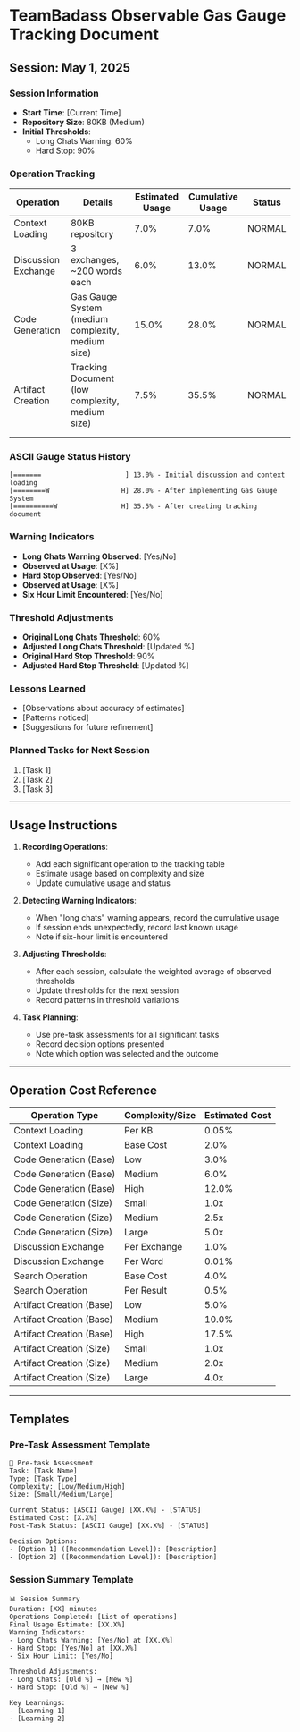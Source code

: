 # TeamBadass Observable Gas Gauge Tracking Document

## Session: May 1, 2025

### Session Information
- **Start Time**: [Current Time]
- **Repository Size**: 80KB (Medium)
- **Initial Thresholds**:
  - Long Chats Warning: 60%
  - Hard Stop: 90%

### Operation Tracking

| Operation | Details | Estimated Usage | Cumulative Usage | Status |
|-----------|---------|----------------|------------------|--------|
| Context Loading | 80KB repository | 7.0% | 7.0% | NORMAL |
| Discussion Exchange | 3 exchanges, ~200 words each | 6.0% | 13.0% | NORMAL |
| Code Generation | Gas Gauge System (medium complexity, medium size) | 15.0% | 28.0% | NORMAL |
| Artifact Creation | Tracking Document (low complexity, medium size) | 7.5% | 35.5% | NORMAL |
|  |  |  |  |  |
|  |  |  |  |  |

### ASCII Gauge Status History

```
[=======                     ] 13.0% - Initial discussion and context loading
[========W                  H] 28.0% - After implementing Gas Gauge System
[==========W                H] 35.5% - After creating tracking document
```

### Warning Indicators
- **Long Chats Warning Observed**: [Yes/No]
- **Observed at Usage**: [X%]
- **Hard Stop Observed**: [Yes/No]
- **Observed at Usage**: [X%]
- **Six Hour Limit Encountered**: [Yes/No]

### Threshold Adjustments
- **Original Long Chats Threshold**: 60%
- **Adjusted Long Chats Threshold**: [Updated %]
- **Original Hard Stop Threshold**: 90%
- **Adjusted Hard Stop Threshold**: [Updated %]

### Lessons Learned
- [Observations about accuracy of estimates]
- [Patterns noticed]
- [Suggestions for future refinement]

### Planned Tasks for Next Session
1. [Task 1]
2. [Task 2]
3. [Task 3]

---

## Usage Instructions

1. **Recording Operations**:
   - Add each significant operation to the tracking table
   - Estimate usage based on complexity and size
   - Update cumulative usage and status

2. **Detecting Warning Indicators**:
   - When "long chats" warning appears, record the cumulative usage
   - If session ends unexpectedly, record last known usage
   - Note if six-hour limit is encountered

3. **Adjusting Thresholds**:
   - After each session, calculate the weighted average of observed thresholds
   - Update thresholds for the next session
   - Record patterns in threshold variations

4. **Task Planning**:
   - Use pre-task assessments for all significant tasks
   - Record decision options presented
   - Note which option was selected and the outcome

---

## Operation Cost Reference

| Operation Type | Complexity/Size | Estimated Cost |
|----------------|-----------------|----------------|
| Context Loading | Per KB | 0.05% |
| Context Loading | Base Cost | 2.0% |
| Code Generation (Base) | Low | 3.0% |
| Code Generation (Base) | Medium | 6.0% |
| Code Generation (Base) | High | 12.0% |
| Code Generation (Size) | Small | 1.0x |
| Code Generation (Size) | Medium | 2.5x |
| Code Generation (Size) | Large | 5.0x |
| Discussion Exchange | Per Exchange | 1.0% |
| Discussion Exchange | Per Word | 0.01% |
| Search Operation | Base Cost | 4.0% |
| Search Operation | Per Result | 0.5% |
| Artifact Creation (Base) | Low | 5.0% |
| Artifact Creation (Base) | Medium | 10.0% |
| Artifact Creation (Base) | High | 17.5% |
| Artifact Creation (Size) | Small | 1.0x |
| Artifact Creation (Size) | Medium | 2.0x |
| Artifact Creation (Size) | Large | 4.0x |

---

## Templates

### Pre-Task Assessment Template
```
🔎 Pre-task Assessment
Task: [Task Name]
Type: [Task Type]
Complexity: [Low/Medium/High]
Size: [Small/Medium/Large]

Current Status: [ASCII Gauge] [XX.X%] - [STATUS]
Estimated Cost: [X.X%]
Post-Task Status: [ASCII Gauge] [XX.X%] - [STATUS]

Decision Options:
- [Option 1] ([Recommendation Level]): [Description]
- [Option 2] ([Recommendation Level]): [Description]
```

### Session Summary Template
```
📊 Session Summary
Duration: [XX] minutes
Operations Completed: [List of operations]
Final Usage Estimate: [XX.X%]
Warning Indicators:
- Long Chats Warning: [Yes/No] at [XX.X%]
- Hard Stop: [Yes/No] at [XX.X%]
- Six Hour Limit: [Yes/No]

Threshold Adjustments:
- Long Chats: [Old %] → [New %]
- Hard Stop: [Old %] → [New %]

Key Learnings:
- [Learning 1]
- [Learning 2]
```
